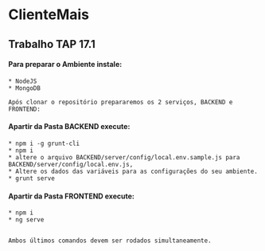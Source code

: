 # ClienteMais
## Trabalho TAP 17.1

#### Para preparar o Ambiente instale:
    * NodeJS
    * MongoDB

    Após clonar o repositório prepararemos os 2 serviços, BACKEND e FRONTEND:
    
#### Apartir da Pasta BACKEND execute:
    * npm i -g grunt-cli 
    * npm i
    * altere o arquivo BACKEND/server/config/local.env.sample.js para BACKEND/server/config/local.env.js, 
    * Altere os dados das variáveis para as configurações do seu ambiente.
    * grunt serve 
    
#### Apartir da Pasta FRONTEND execute:
    * npm i
    * ng serve


    Ambos últimos comandos devem ser rodados simultaneamente.